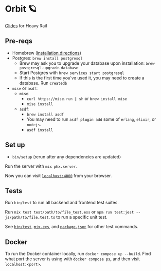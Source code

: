 # Orbit 🪐

[Glides](https://github.com/mbta/glides) for Heavy Rail

## Pre-reqs

- Homebrew ([installation directions](https://brew.sh/))
- Postgres: `brew install postgresql`
  - Brew may ask you to upgrade your database upon installation: `brew postgresql-upgrade-database`
  - Start Postgres with `brew services start postgresql`
  - If this is the first time you've used it, you may need to create a database. Run `createdb`
- `mise` or `asdf`:
  - `mise`:
    - `curl https://mise.run | sh` or `brew install mise`
    - `mise install`
  - `asdf`:
    - `brew install asdf`
    - You may need to run `asdf plugin add` some of `erlang`, `elixir`, or `nodejs`.
    - `asdf install`

## Set up

- `bin/setup` (rerun after any dependencies are updated)

Run the server with `mix phx.server`.

Now you can visit [`localhost:4000`](http://localhost:4000) from your browser.

## Tests

Run `bin/test` to run all backend and frontend test suites.

Run `mix test test/path/to/file_test.exs` or `npm run test:jest -- js/path/to/file.test.ts` to run a specific unit test.

See [`bin/test`](bin/test), [`mix.exs`](mix.exs), and [`package.json`](package.json) for other test commands.

## Docker

To run the Docker container locally, run `docker compose up --build`.
Find what port the server is using with `docker compose ps`,
and then visit `localhost:<port>`.
